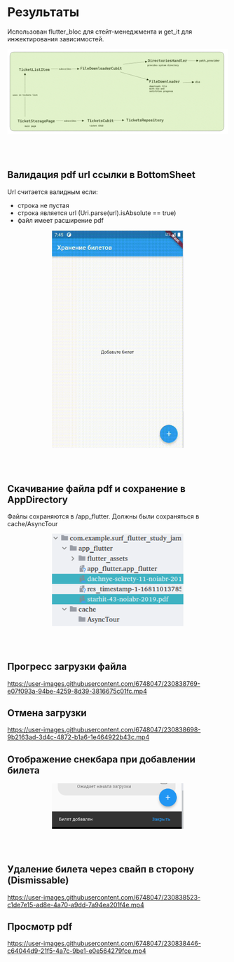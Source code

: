 # Результаты

Использован flutter_bloc для стейт-менеджмента и get_it для инжектирования зависимостей.
<p align="center">
<img src="./assets/classes.png"/>
</p>
<br/><br/>

 ## Валидация pdf url ссылки в BottomSheet
Url считается валидным если:
- строка не пустая
- строка является url (Uri.parse(url).isAbsolute == true)
- файл имеет расширение pdf
<p align="center">
<img src="./assets/url_validation.gif" width=300 controls/>
</p>
<br/><br/>

## Скачивание файла pdf и сохранение в AppDirectory
Файлы сохраняются в /app_flutter. Должны были сохраняться в cache/AsyncTour
<p align="center">
<img src="./assets/file_save_directory.png" width="300"/>
</p>
<br/><br/>

## Прогресс загрузки файла
https://user-images.githubusercontent.com/6748047/230838769-e07f093a-94be-4259-8d39-3816675c01fc.mp4

## Отмена загрузки
https://user-images.githubusercontent.com/6748047/230838698-9b2163ad-3d4c-4872-b1a6-1e464922b43c.mp4

## Отображение снекбара при добавлении билета
<p align="center">
<img src="./assets/add_message.png" width="300"/>
</p>
<br/><br/>

## Удаление билета через свайп в сторону (Dismissable)
https://user-images.githubusercontent.com/6748047/230838523-c1de7e15-ad8e-4a70-a9dd-7a94ea201f4e.mp4

## Просмотр pdf
https://user-images.githubusercontent.com/6748047/230838446-c64044d9-21f5-4a7c-9be1-e0e564279fce.mp4


